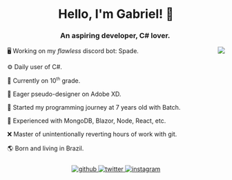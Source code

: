 # <div align="center">Hello, I'm Gabriel! 👋</div>
### <div align="center">An aspiring developer, C# lover.&nbsp;</div>

<img align="right" src="https://spotify-github-profile.vercel.app/api/view?uid=oubhvljhzyudfbxyx20opzxhq&cover_image=true&theme=default" style="margin-left: 10px;"/>

 🖥️ Working on my _flawless_ discord bot: Spade.
 
 ⚙️ Daily user of C#.

 🎒 Currently on 10<sup><small>th</small></sup> grade.

 🎨 Eager pseudo-designer on Adobe XD.

 📃 Started my programming journey at 7 years old with Batch.

 🧪 Experienced with MongoDB, Blazor, Node, React, etc.

 ❌ Master of unintentionally reverting hours of work with git.

 🌎 Born and living in Brazil.
 
<div align="center" style="margin-top:25px;">
	<a href="https://github.com/gspalato">
		<img src=https://img.shields.io/badge/github-%2324292e.svg?&style=for-the-badge&logo=github&logoColor=white alt=github style="margin-bottom: 5px;" />
	</a>
	<a href="https://twitter.com/gspalato">
		<img src=https://img.shields.io/badge/twitter-%2300acee.svg?&style=for-the-badge&logo=twitter&logoColor=white alt=twitter style="margin-bottom: 5px;" />
	</a>
	<a href="https://www.instagram.com/gabriel.spalato">
		<img src=https://img.shields.io/badge/instagram-%23000000.svg?&style=for-the-badge&logo=instagram&logoColor=white alt=instagram style="margin-bottom: 5px;" />
	</a>
</div>
